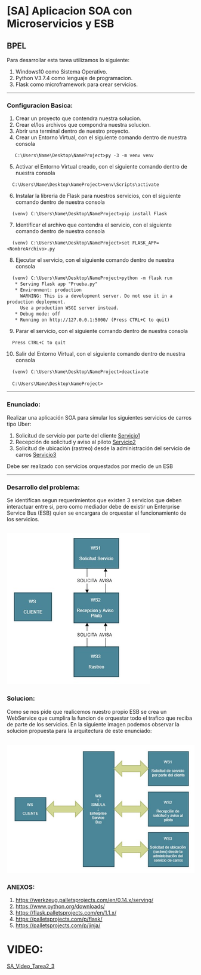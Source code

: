 [SA] Aplicacion SOA con Microservicios y ESB
===
## BPEL

Para desarrollar esta tarea utilizamos lo siguiente:
  1. Windows10 como Sistema Operativo.
  2. Python V3.7.4 como lenguaje de programacion.
  3. Flask como microframework para crear servicios.
---

### Configuracion Basica:

  1.  Crear un proyecto que contendra nuestra solucion.
  2.  Crear el/los archivos que compondra nuestra solucion.
  3.  Abrir una terminal dentro de nuestro proyecto.
  4.  Crear un Entorno Virtual, con el siguiente comando dentro de nuestra consola
  ```
     C:\Users\Name\Desktop\NameProject>py -3 -m venv venv
  ```
  5.  Activar el Entorno Virtual creado, con el siguiente comando dentro de nuestra consola
  ```
    C:\Users\Name\Desktop\NameProject>venv\Scripts\activate
  ```
  6.  Instalar la libreria de Flask para nuestros servicios, con el siguiente comando dentro de nuestra consola
  ```
    (venv) C:\Users\Name\Desktop\NameProject>pip install Flask
  ```
  7.  Identificar el archivo que contendra el servicio, con el siguiente comando dentro de nuestra consola
  ```
    (venv) C:\Users\Name\Desktop\NameProject>set FLASK_APP=<NombreArchivo>.py
  ```
  8.  Ejecutar el servicio, con el siguiente comando dentro de nuestra consola
  ```
    (venv) C:\Users\Name\Desktop\NameProject>python -m flask run
     * Serving Flask app "Prueba.py"
     * Environment: production
       WARNING: This is a development server. Do not use it in a production deployment.
       Use a production WSGI server instead.
     * Debug mode: off
     * Running on http://127.0.0.1:5000/ (Press CTRL+C to quit)
  ```
  9.  Parar el servicio, con el siguiente comando dentro de nuestra consola
  ```
    Press CTRL+C to quit
  ```
  10.  Salir del Entorno Virtual, con el siguiente comando dentro de nuestra consola
  ```
    (venv) C:\Users\Name\Desktop\NameProject>deactivate
    
    C:\Users\Name\Desktop\NameProject>
  ```
---
### Enunciado:
Realizar una aplicación SOA para simular los siguientes servicios de carros tipo Uber:

1. Solicitud de servicio por parte del cliente    [Servicio1](Service1_SolicitudServicioCliente/README.md)
2. Recepción de solicitud y aviso al piloto       [Servicio2](Service2_SolicitudServicioPiloto/README.md)
3. Solicitud de ubicación (rastreo) desde la administración del servicio de carros    [Servicio3](Service3_SolicitudRastreo/README.md)

Debe ser realizado con servicios orquestados por medio de un ESB

---

### Desarrollo del problema:

Se identifican segun requerimientos que existen 3 servicios que deben interactuar entre si, pero como mediador debe de existir un Enterprise Service Bus (ESB) quien se encargara de orquestar el funcionamiento de los servicios.

![](Images/IMG10.jpg)
---

### Solucion:

Como se nos pide que realicemos nuestro propio ESB se crea un WebService que cumplira la funcion de orquestar todo el trafico que reciba de parte de los servicios.
En la siguiente imagen podemos observar la solucion propuesta para la arquitectura de este enunciado:

![](Images/IMG5.jpg)
---

### ANEXOS:

1.  https://werkzeug.palletsprojects.com/en/0.14.x/serving/
2.  https://www.python.org/downloads/
3.  https://flask.palletsprojects.com/en/1.1.x/
4.  https://palletsprojects.com/p/flask/
5.  https://palletsprojects.com/p/jinja/

# VIDEO:
[SA_Video_Tarea2_3](https://youtu.be/6zjsbMv9oKY)
